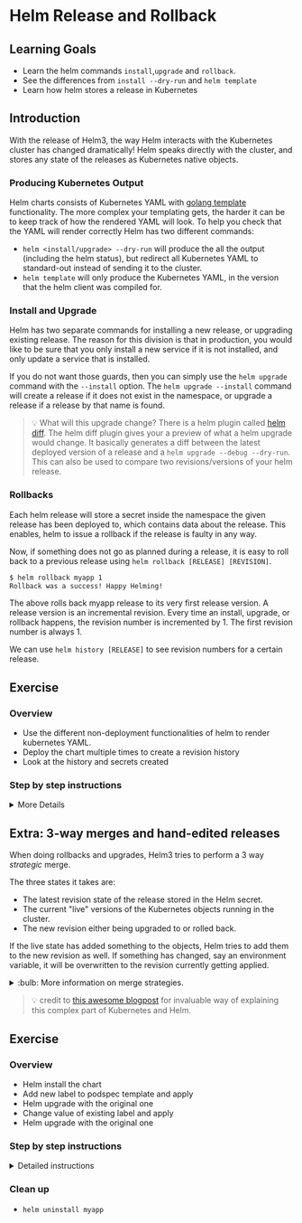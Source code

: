 # Helm Release and Rollback

## Learning Goals

- Learn the helm commands `install`,`upgrade` and `rollback`.
- See the differences from `install --dry-run` and `helm template`
- Learn how helm stores a release in Kubernetes

## Introduction

With the release of Helm3, the way Helm interacts with the Kubernetes cluster has changed dramatically!
Helm speaks directly with the cluster, and stores any state of the releases as Kubernetes native objects.

### Producing Kubernetes Output

Helm charts consists of Kubernetes YAML with [golang template](https://helm.sh/docs/chart_template_guide/functions_and_pipelines/) functionality.
The more complex your templating gets, the harder it can be to keep track of how the rendered YAML will look.
To help you check that the YAML will render correctly Helm has two different commands:

- `helm <install/upgrade> --dry-run` will produce the all the output (including the helm status), but redirect all Kubernetes YAML to standard-out instead of sending it to the cluster.
- `helm template` will only produce the Kubernetes YAML, in the version that the helm client was compiled for.

### Install and Upgrade

Helm has two separate commands for installing a new release, or upgrading existing release.
The reason for this division is that in production, you would like to be sure that you only install a new service if it is not installed, and only update a service that is installed.

If you do not want those guards, then you can simply use the `helm upgrade` command with the `--install` option.
The `helm upgrade --install` command will create a release if it does not exist in the namespace, or upgrade a release if a release by that name is found.

>:bulb: What will this upgrade change?
> There is a helm plugin called [helm diff](https://artifacthub.io/packages/helm-plugin/diff/diff).
> The helm diff plugin gives your a preview of what a helm upgrade would change.
> It basically generates a diff between the latest deployed version of a release and a `helm upgrade --debug --dry-run`. This can also be used to compare two revisions/versions of your helm release.

### Rollbacks

Each helm release will store a secret inside the namespace the given release has been deployed to, which contains data about the release.
This enables, helm to issue a rollback if the release is faulty in any way.

Now, if something does not go as planned during a release, it is easy to roll back to a previous release using `helm rollback [RELEASE] [REVISION]`.

```sh
$ helm rollback myapp 1
Rollback was a success! Happy Helming!
```

The above rolls back myapp release to its very first release version.
A release version is an incremental revision. Every time an install, upgrade, or rollback happens, the revision number is incremented by 1. The first revision number is always 1.

We can use `helm history [RELEASE]` to see revision numbers for a certain release.

## Exercise

### Overview

- Use the different non-deployment functionalities of helm to render kubernetes YAML.
- Deploy the chart multiple times to create a revision history
- Look at the history and secrets created

### Step by step instructions

<details>
<summary>More Details</summary>

**Use the different non-deployment functionalities of helm to render kubernetes YAML**

- Navigate to the folder with the exercise content `cd release-rollback`

Let us start with seeing the difference between `install --dry-run` and `template`.

- Run install and observe the three parts of the output: `helm install --dry-run myapp sentence-app/`

> :bulb: Can you find out where the NOTES: section of the output is generated from?

- In order only to get the rendered kubernetes YAML, helm template will be a better fit: `helm template myapp sentence-app/`

**Deploy the chart multiple times to create a revision history**

- Run `helm upgrade --install myapp sentence-app/` _twice_, and observe the different behaviour in output.
- Run `helm list` to see the release, and the revision state.
- Run `helm history myapp` and look at the two revisions made. Output should look like below.

```sh
$ helm history myapp
REVISION        UPDATED                         STATUS          CHART                   APP VERSION     DESCRIPTION
1               Fri May 28 11:38:49 2021        superseded      sentence-app-0.1.0      1.16.0          Install complete
2               Fri May 28 11:39:13 2021        deployed        sentence-app-0.1.0      1.16.0          Upgrade complete
```

- Run `helm get values myapp` and observe the output.

> :bulb: why are there no user-supplied values, even though we have a values.yaml file outside the chart?

<details>
<summary>Solution</summary>

The reason is that none of our two upgrade commands took the values.yaml file as a parameter.

</details>

> :bulb: If you do not have the `diff` plugin installed you can install it with: `$ helm plugin install https://github.com/databus23/helm-diff`

- Run `helm diff upgrade myapp sentence-app -f values.yaml` to see what changes the values in `values.yaml` would have to our release.
- Apply the values, run: `helm upgrade --install myapp sentence-app/ -f values.yaml` to create a new release with the values applied as well.
- Rerun `helm get values myapp` and observe the changed output.

**Look at the history and secrets created**

Let us have a look deeper inside how helm stores the release data.

- `kubectl get secrets` to see the releases as secrets files.

> Note: the release secrets are a specific helm type `helm.sh/release.v1` of secret. Different types vary in terms of the validations performed and the constraints Kubernetes imposes on them.

- Look closer at one of the secrets with: `kubectl describe secrets sh.helm.release.v1.myapp.v2`

```sh
$ kubectl describe secrets sh.helm.release.v1.myapp.v2
Name:         sh.helm.release.v1.myapp.v2
Namespace:    user1
Labels:       modifiedAt=1622202110
              name=myapp
              owner=helm
              status=superseded
              version=2
Annotations:  <none>

Type:  helm.sh/release.v1

Data
====
release:  4444 bytes
```

This gives us some overall information about the release, but does not really tell us where the release data is stored.

- `kubectl get secret sh.helm.release.v1.myapp.v2 -o json` will give us the entire secret, including the `release` field.

> :bulb: the release field is not human readable as it is now.
> So in order to decode the data, you have to:
>
>- base64 decode - Kubernetes secrets encoding
>- base64 decode (again) - Helm encoding
>- gzip decompress - Helm zipping

- Run `kubectl get secret sh.helm.release.v1.myapp.v2 -o jsonpath="{ .data.release }" | base64 -d | base64 -d | gunzip -c` to see the all kubernetes object that was deployed with this helm release.

Now that we have seen how helm stores the data for a release, let us try to make a rollback to the initial release.

- Run `helm rollback myapp 1` to issue a rollback.

- Run `helm history myapp` to see the list of releases.

> :bulb: why does a rollback create a new release?

</details>

## Extra: 3-way merges and hand-edited releases

When doing rollbacks and upgrades, Helm3 tries to perform a 3 way _strategic_ merge.

The three states it takes are:

- The latest revision state of the release stored in the Helm secret.
- The current "live" versions of the Kubernetes objects running in the cluster.
- The new revision either being upgraded to or rolled back.

If the live state has added something to the objects, Helm tries to add them to the new revision as well. If something has changed, say an environment variable, it will be overwritten to the revision currently getting applied.

<details>
<summary>:bulb: More information on merge strategies.</summary>

The strategic-merge approach attempts to “do the right thing” when combining the provided spec with the existing spec. More specifically, it attempts to merge both objects and arrays, meaning changes tend to be additive. For example, providing a patch that contains a single, new environment variable in a pod container spec results in that environment variable being added to the existing environment variables, not overwriting them. To delete a property with this approach, you need to specifically set its value to null in the provided spec.

With a strategic merge, a list is either replaced or merged depending on its patch strategy. The patch strategy is specified by the value of the patchStrategy key in a field tag in the Kubernetes source code. You can also see it in the [Kubernetes API documentation](https://kubernetes.io/docs/reference/generated/kubernetes-api/v1.21/#podspec-v1-core) under `patch strategy`.

</details>


> :bulb: credit to [this awesome blogpost](https://blog.atomist.com/kubernetes-apply-replace-patch/) for invaluable way of explaining this complex part of Kubernetes and Helm.

## Exercise

### Overview

- Helm install the chart
- Add new label to podspec template and apply
- Helm upgrade with the original one
- Change value of existing label and apply
- Helm upgrade with the original one

### Step by step instructions

<details>
<summary>Detailed instructions</summary>

- Navigate to the folder with the exercise content `cd release-rollback`
- Make sure that you have a release running in your cluster: `helm upgrade --install myapp sentence-app/`
- See that the pods are deployed: `kubectl get pods`
- Note down the revision number: `helm ls`
- Add a label to the deployment located in `extra/sentences-age-deployment.yaml`
- Apply the hand-edited deployment (its safe to ignore the warning about a missing annotation) `kubectl apply -f extra/sentences-age-deployment.yaml`
- See that the revision is still the same `helm ls`
- See the added label in the cluster `kubectl describe deployments.apps sentence-age `
- Make an upgrade back to the original version  `helm upgrade myapp sentence-app/`
- See that the new label is still persisted. `kubectl describe deployments.apps sentence-age`
- Edit one of the existing labels in `extra/sentences-age-deployment.yaml`
- Apply the hand-edited deployment `kubectl apply -f extra/sentences-age-deployment.yaml`
- See that the label has changed value in the cluster `kubectl describe deployments.apps sentence-age`
- Apply our original release `helm upgrade myapp sentence-app/`
- See that the label value have been reverted to the original value:`kubectl describe deployments.apps sentence-age`


</details>

### Clean up

- `helm uninstall myapp`
